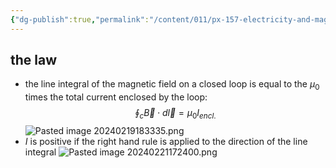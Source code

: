 ```yaml
---
{"dg-publish":true,"permalink":"/content/011/px-157-electricity-and-magnetism/px-157-c-magnetic-fields/px-157-c4a-ampere-s-law/","noteIcon":"1","created":"2025-08-27T13:14:04.772+01:00","updated":"2024-11-26T20:09:37.000+00:00"}
---
```


## the law
- the line integral of the magnetic field on a closed loop is equal to the $\mu_{0}$ times the total current enclosed by the loop:
$$
\oint_{c} \vec B \cdot d\vec l = \mu_{0}I_{encl.}
$$
![Pasted image 20240219183335.png](/img/user/pics/Pasted%20image%2020240219183335.png)
- $I$ is positive if the right hand rule is applied to the direction of the line integral
![Pasted image 20240221172400.png](/img/user/pics/Pasted%20image%2020240221172400.png)
